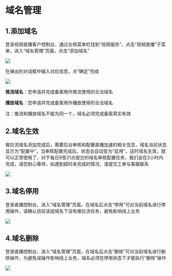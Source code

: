 # 域名管理

## 1.添加域名

登录视频直播客户控制台，通过左侧菜单栏找到“视频服务”，点击“视频直播”子菜单，进入“域名管理”页面，点击“添加域名”

![](https://github.com/jdcloudcom/cn/blob/cn-Video-on-Demand/image/live-video/1%E6%96%B0%E5%BB%BA%E5%9F%9F%E5%90%8D0.png)

在弹出的对话框中输入对应信息，点“确定”完成

![](https://github.com/jdcloudcom/cn/blob/cn-Video-on-Demand/image/live-video/2%E6%96%B0%E5%BB%BA%E5%9F%9F%E5%90%8D1.png)

**推流域名**：您申请并完成备案用作推流使用的合法域名

**播放域名**：您申请并完成备案用作播放使用的合法域名

注：推流和播放域名不能为同一个，域名必须完成备案真实有效

## 2.域名生效

推拉流域名添加完成后，需要后台审核和配置直播加速的相关信息，域名当前状态显示为“配置中”，当审核配置完成后，状态会自动变为“启用”，这时域名生效，就可以正常使用了，对于每日9至21点提交的域名审核配置任务，我们会在2小时内完成，请您耐心等待，如遇到超时未完成的情况，请提交工单与客服联系

![](https://github.com/jdcloudcom/cn/blob/cn-Video-on-Demand/image/live-video/3%E6%96%B0%E5%BB%BA%E5%9F%9F%E5%90%8D3.png)

## 3.域名停用

登录直播控制台，进入“域名管理”页面，在域名后点击“停用”可对当前域名进行停用操作，请确认目前该组域名下没有推拉流任务，避免影响线上业务

![](https://github.com/jdcloudcom/cn/blob/cn-Video-on-Demand/image/live-video/4%E7%BB%91%E5%AE%9Acname%E5%9C%B0%E5%9D%80.png)

## 4.域名删除

登录直播控制台，进入“域名管理”页面，在域名后点击“删除”可对当前域名进行删除操作，为避免误操作影响线上业务，域名必须在停用状态下才能执行“删除”操作

![](https://github.com/jdcloudcom/cn/blob/cn-Video-on-Demand/image/live-video/5%E6%96%B0%E5%BB%BA%E5%9F%9F%E5%90%8D5.png)

